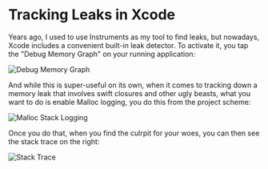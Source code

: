 # Tracking Leaks in Xcode

Years ago, I used to use Instruments as my tool to find leaks, but
nowadays, Xcode includes a convenient built-in leak detector.  To
activate it, you tap the "Debug Memory Graph" on your running
application:

![Debug Memory Graph](https://user-images.githubusercontent.com/36863/217953188-9b39cce1-c4ef-4272-88f5-6cabb6bc80a1.png)

And while this is super-useful on its own, when it comes to tracking
down a memory leak that involves swift closures and other ugly beasts,
what you want to do is enable Malloc logging, you do this from the
project scheme:

![Malloc Stack Logging](https://user-images.githubusercontent.com/36863/217953769-b5d5a55e-d8e0-44c8-9e3e-c033b999118a.png)

Once you do that, when you find the culrpit for your woes, you can
then see the stack trace on the right:

![Stack Trace](https://user-images.githubusercontent.com/36863/217954297-1a11e099-041f-4907-b8c0-f892a503804a.png)

